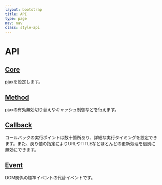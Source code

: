 ```yaml
---
layout: bootstrap
title: API
type: page
nav: nav
class: style-api
---
```


# API

## [Core](api/core/)
pjaxを設定します。

## [Method](api/method/)
pjaxの有効無効切り替えやキャッシュ制御などを行えます。

## [Callback](api/callback/)
コールバックの実行ポイントは数十箇所あり、詳細な実行タイミングを設定できます。また、戻り値の指定によりURLやTITLEなどほとんどの更新処理を個別に無効にできます。

## [Event](api/event/)
DOM関係の標準イベントの代替イベントです。
